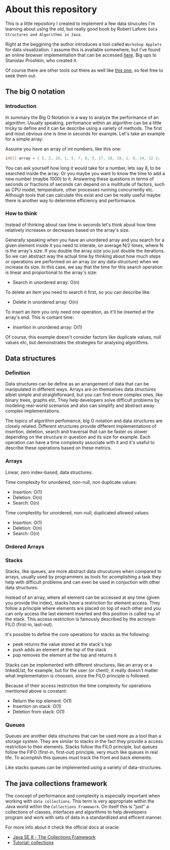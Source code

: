 # About this repository
This is a little repository I created to implement a few data strucutes I'm learning about using the old, but really good book by Robert Lafore: `Data Structures and Algorithms in Java`.

Right at the beggining the author introduces a tool called `Workshop Applets` for data visualization. I assume this is available somewhere, but I've found an online browser implementation that can be accessed [here](https://spro.blog/lafores-applets/). Big ups to Stanislav Proshkin, who created it. 

Of course there are other tools out there as well like [this one](https://www.cs.usfca.edu/~galles/visualization/), so feel free to seek them out.

## The big O notation

### Introduction
In summary the Big O Notation is a way to analyze the performance of an algorithm. Usually speaking, perfomance within an algorithm can be a little tricky to define and it can be describe using a variety of methods. The first and most obvious one is time in seconds for example. Let's take an example for a simple array:

Assume you have an array of int numbers, like this one:

```java
int[] array = { 5, 2, 10, 1, 5, 7, 8, 3, 17, 18, 19, 1, 6, 14, 12 };
```

You can ask yourself how long it would take for a number, lets say 8, to be searched inside the array. Or you maybe you want to know the time to add a new number (maybe 1000) to it. Answering these questions in terms of seconds or fractions of seconds can depend on a multitude of factors, such as CPU model, temperature, other processes running concurrently etc. Although tools that can calculate this exist and can be really useful maybe there is another way to determine efficiency and performance.

### How to think 
Instead of thinking about raw time in seconds let's think about how time relatively increases or decreases based on the array's size.

Generally speaking when you have an unordered array and you search for a given element inside it you need to interate, on average N/2 times, where N is the array's size. If you double the array size you just double the iterations. So we can abstract way the actual time by thinking about how much steps or operations are performed on an array (or any data-structure) when we increase its size. In this case, we say that the time for this search operation is linear and proportional to the array's size:

* Search in unordered array: O(n)

To delete an item you need to search it first, so you can describe like:
* Delete in unordered array: O(n)

To insert an item you only need one operation, as it'll be inserted at the array's end. This is contant time:
* Insertion in unordered array: O(1)

Of course, this example doesn't consider factors like duplicate values, null values etc, but demonstrates the strategies for analysing algorithms. 






## Data structures

### Definition
Data structures can be define as an arrangement of data that can be manipulated in different ways. Arrays are on themselves data structures albiet simple and straightforward, but you can find more complex ones, like binary trees, graphs etc. They help developers solve difficult problems by modeling real-world scenarios and also can simplify and abstract away complex implementations. 

The topics of algorithm perfomance, big O notation and data structures are closely related. Different structures provide different implementations of insertion, deletion, search and traversal that can be faster os slower depending on the structure in question and its size for example. Each operation can have a time complexity associate with it and it's useful to describe these operations based on these metrics.

### Arrays
Linear, zero index-based, data structures.

Time complexity for unordered, non-null, non duplicate values:
* Insertion: O(1)
* Deletion: O(n)
* Search: O(n)

Time complextity for unordered, non-null, duplicated allowed values:
* Insertion: O(1)
* Deletion: O(n)
* Search: O(n)

### Ordered Arrays


### Stacks
Stacks, like queues, are more abstract data strucutures when compared to arrays, usually used by programmers as tools for acomplishing a task they help with difficult problems and can even be used in conjuction with other data structures.

Instead of an array, where all element can be accessed at any time (given you provide the index), stacks have a restriction for element access. They follow a principle where elements are placed on top of each other and you can only access the last element inserted and this position is called `top` of the stack. This access restriction is famously described by the acronym FILO (first-in, last-out).

It's possible to define the core operations for stacks as the following:

* peek returns the value stored at the stack's top
* push adds an element at the top of the stack
* pop removes the element at the top and returns it 

Stacks can be implemented with different structures, like an array or a linkedList, for example, but for the user (or client), it really doesn't matter what implementation is choosen, since the FILO principle is followed.

Because of their access restriction the time complexity for operations mentioned above is constant:
* Return the top element: O(1)
* Insertion on stack: O(1)
* Deletion from stack: O(1)


### Queues
Queues are another data structures that can be used more as a tool than a storage system. They are similar to stacks in the fact they provide a access restriction to their elements. Stacks follow the FILO principle, but queues follow the FIFO (first-in, first-out) principle, very much like queues in real life. To acomplish this queues must track the front and back elements.

Like stacks queues can be implemented using a variety of data-structures. 


## The java collections framework
The concept of performance and complexity is especially important when working with `data collections`. This term is very appropriate within the Java world within the `Collections Framework`. On itself this is "just" a collections of classes, interfaces and algorithms to help developers program and work with sets of data in a standardlized and efficent manner.

For more info about it check the official docs at oracle:

* [Java SE 8 - The Collections Framework](https://docs.oracle.com/javase/8/docs/technotes/guides/collections/)
* [Tutorial: collections](https://docs.oracle.com/javase/tutorial/collections/intro/index.html)